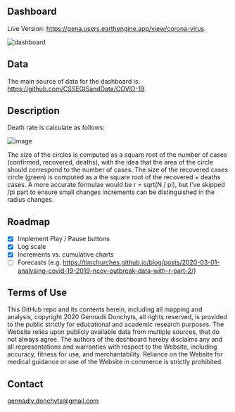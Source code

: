 ## Dashboard

Live Version: https://gena.users.earthengine.app/view/corona-virus.

![dashboard](https://github.com/gena/corona-ee-dashboard/blob/master/media/dashboard.gif?raw=true|width=1024)

## Data

The main source of data for the dashboard is: https://github.com/CSSEGISandData/COVID-19. 

## Description 

Death rate is calculate as follows:

![image](https://user-images.githubusercontent.com/169821/76144317-43a19f00-607f-11ea-95fb-040b5658a4a6.png)

The size of the circles is computed as a square root of the number of cases (confirmed, recovered, deaths), with the idea that the area of the circle should correspond to the number of cases. The size of the recovered cases circle (green) is computed as a the square root of the recovered + deaths cases. A more accurate formulae would be r = sqrt(N / pi), but I've skipped /pi part to ensure small changes increments can be distinguished in the radius changes.

## Roadmap

- [x] Implement Play / Pause buttons
- [x] Log scale
- [x] Increments vs. cumulative charts
- [ ] Forecasts (e.g. https://timchurches.github.io/blog/posts/2020-03-01-analysing-covid-19-2019-ncov-outbreak-data-with-r-part-2/)

## Terms of Use

This GitHub repo and its contents herein, including all mapping and analysis, copyright 2020 Gennadii Donchyts, all rights reserved, is provided to the public strictly for educational and academic research purposes. The Website relies upon publicly available data from multiple sources, that do not always agree. The authors of the dashboard hereby disclaims any and all representations and warranties with respect to the Website, including accuracy, fitness for use, and merchantability. Reliance on the Website for medical guidance or use of the Website in commerce is strictly prohibited.

## Contact

gennadiy.donchyts@gmail.com
